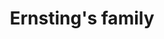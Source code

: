 ---
title: "Ernsting's family"
url: /cloppenburg/ernstings-family-cappelner-strasse/
shop: Kleidung
---